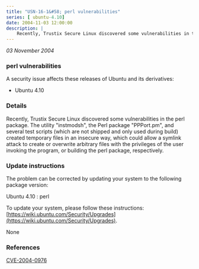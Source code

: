 ```yaml
---
title: "USN-16-1&#58; perl vulnerabilities"
series: [ ubuntu-4.10]
date: 2004-11-03 12:00:00
description: |
    Recently, Trustix Secure Linux discovered some vulnerabilities in the perl package. The utility &quot;instmodsh&quot;, the Perl package &quot;PPPort.pm&quot;, and several test scripts (which are not shipped and only used during build) created temporary files in an insecure way, which could allow a symlink attack to create or overwrite arbitrary files with the privileges of the user invoking the program, or building the perl package, respectively.
--- 
```

 
 

*03 November 2004*

### perl vulnerabilities

A security issue affects these releases of Ubuntu and its derivatives:

* Ubuntu 4.10

### Details

Recently, Trustix Secure Linux discovered some vulnerabilities in the perl package. The utility &quot;instmodsh&quot;, the Perl package &quot;PPPort.pm&quot;, and several test scripts (which are not shipped and only used during build) created temporary files in an insecure way, which could allow a symlink attack to create or overwrite arbitrary files with the privileges of the user invoking the program, or building the perl package, respectively.

### Update instructions

The problem can be corrected by updating your system to the following package version:

Ubuntu 4.10
 : perl 

To update your system, please follow these instructions: [https://wiki.ubuntu.com/Security/Upgrades](https://wiki.ubuntu.com/Security/Upgrades).

None

### References

 
 [CVE-2004-0976](http://people.ubuntu.com/~ubuntu-security/cve/CVE-2004-0976)
 

